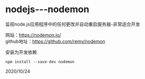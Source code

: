 # nodejs---nodemon

监视node.js应用程序中的任何更改并自动重启服务器-非常适合开发  

网站：https://nodemon.io/  
github地址：https://github.com/remy/nodemon  

安装为开发依赖  
```
npm install --save-dev nodemon
```


2020/10/24  
